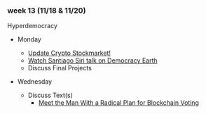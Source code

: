 ### week 13 (11/18 & 11/20)

Hyperdemocracy

+ Monday
  + [Update Crypto Stockmarket!](https://docs.google.com/spreadsheets/d/1-D-EN9_tL0Kjp1H7-pd2vpsedb8MhuW4ahjiUbOcBYY/edit?usp=sharing)
  + [Watch Santiago Siri talk on Democracy Earth](https://www.youtube.com/watch?v=yGmGWZCE4h0&t=487s)
  + Discuss Final Projects

+ Wednesday
  + Discuss Text(s)
    + [Meet the Man With a Radical Plan for Blockchain Voting](https://www.wired.com/story/santiago-siri-radical-plan-for-blockchain-voting/)
